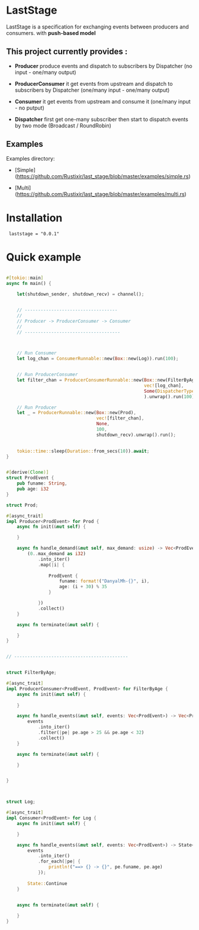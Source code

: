 
# LastStage

LastStage is a specification for exchanging events between producers and consumers.
with **push-based model**


## This project currently provides :

  * **Producer** produce events and dispatch to subscribers by Dispatcher 
                   (no input - one/many output)


  * **ProducerConsumer** it get events from upstream and dispatch to subscribers by Dispatcher 
                            (one/many input - one/many output)


  * **Consumer** it get events from upstream and consume it 
                   (one/many input - no putput)


  * **Dispatcher** first get one-many subscriber then start to dispatch events by two mode (Broadcast / RoundRobin)



## Examples

Examples directory:

  * [Simple]  (https://github.com/Rustixir/last_stage/blob/master/examples/simple.rs)  
                              
  * [Multi]   (https://github.com/Rustixir/last_stage/blob/master/examples/multi.rs) 


# Installation
```
 laststage = "0.0.1"
```

# Quick example

```rust

#[tokio::main]
async fn main() {

    let(shutdown_sender, shutdown_recv) = channel();


    // -----------------------------------
    //
    // Producer -> ProducerConsumer -> Consumer 
    //
    // ------------------------------------



    // Run Consumer
    let log_chan = ConsumerRunnable::new(Box::new(Log)).run(100);


    // Run ProducerConsumer
    let filter_chan = ProducerConsumerRunnable::new(Box::new(FilterByAge), 
                                                    vec![log_chan], 
                                                    Some(DispatcherType::RoundRobin)
                                                    ).unwrap().run(100);

    // Run Producer
    let _ = ProducerRunnable::new(Box::new(Prod), 
                                  vec![filter_chan], 
                                  None, 
                                  100, 
                                  shutdown_recv).unwrap().run();

    
    tokio::time::sleep(Duration::from_secs(10)).await;
}


#[derive(Clone)]
struct ProdEvent {
    pub funame: String,
    pub age: i32
}

struct Prod;

#[async_trait]
impl Producer<ProdEvent> for Prod {
    async fn init(&mut self) {

    }

    async fn handle_demand(&mut self, max_demand: usize) -> Vec<ProdEvent> {
        (0..max_demand as i32)
            .into_iter()
            .map(|i| {
                
                ProdEvent { 
                    funame: format!("DanyalMh-{}", i), 
                    age: (i + 30) % 35 
                }

            })
            .collect()
    }

    async fn terminate(&mut self) {

    }
} 


// -------------------------------------------


struct FilterByAge;

#[async_trait]
impl ProducerConsumer<ProdEvent, ProdEvent> for FilterByAge {
    async fn init(&mut self) {
        
    }

    async fn handle_events(&mut self, events: Vec<ProdEvent>) -> Vec<ProdEvent> {
        events
            .into_iter()
            .filter(|pe| pe.age > 25 && pe.age < 32)
            .collect()
    }

    async fn terminate(&mut self) {

    }


} 



struct Log;

#[async_trait]
impl Consumer<ProdEvent> for Log {
    async fn init(&mut self) {

    }

    async fn handle_events(&mut self, events: Vec<ProdEvent>) -> State<ProdEvent> {
        events
            .into_iter()
            .for_each(|pe| {
                println!("==> {} -> {}", pe.funame, pe.age)
            });
        
        State::Continue
    }  


    async fn terminate(&mut self) {
        
    }
}


```
